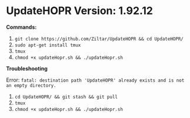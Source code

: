 
# UpdateHOPR Version: 1.92.12

**Commands:**

1. `git clone https://github.com/Ziltar/UpdateHOPR && cd UpdateHOPR/`
2. `sudo apt-get install tmux`
3. `tmux` 
4. `chmod +x updateHopr.sh && ./updateHopr.sh`

**Troubleshooting**

Error: `fatal: destination path 'UpdateHOPR' already exists and is not an empty directory.`
1. `cd UpdateHOPR/ && git stash && git pull`
2. `tmux` 
3. `chmod +x updateHopr.sh && ./updateHopr.sh`




